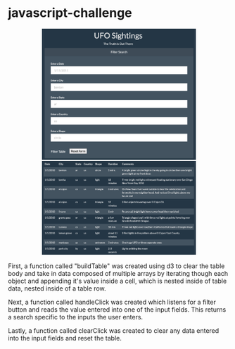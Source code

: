 # javascript-challenge

<p float="left" align="center">
  <img src="images/table.png" width="350" />
  <img src="images/table2.png" width="350" /> 
</p>

First, a function called "buildTable" was created using d3 to clear the table body and take in data composed of multiple arrays by iterating though each object and appending it's value inside a cell, which is nested inside of table data, nested inside of a table row. 

Next, a function called handleClick was created which listens for a filter button and reads the value entered into one of the input fields.  This returns a search specific to the inputs the user enters.

Lastly, a function called clearClick was created to clear any data entered into the input fields and reset the table.  
